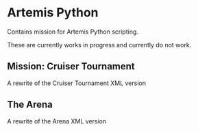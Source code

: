 # Artemis Python

Contains mission for Artemis Python scripting.


These are currently works in progress and currently do not work.


## Mission: Cruiser Tournament
A rewrite of the Cruiser Tournament XML version

## The Arena
A rewrite of the Arena XML version



